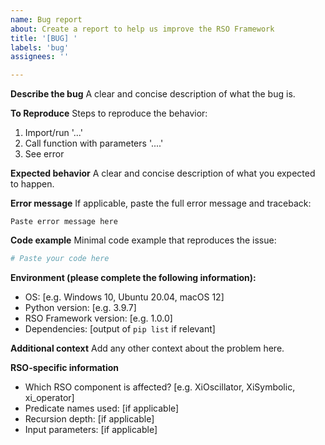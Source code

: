 ```yaml
---
name: Bug report
about: Create a report to help us improve the RSO Framework
title: '[BUG] '
labels: 'bug'
assignees: ''

---
```


**Describe the bug**
A clear and concise description of what the bug is.

**To Reproduce**
Steps to reproduce the behavior:
1. Import/run '...'
2. Call function with parameters '....'
3. See error

**Expected behavior**
A clear and concise description of what you expected to happen.

**Error message**
If applicable, paste the full error message and traceback:

```
Paste error message here
```

**Code example**
Minimal code example that reproduces the issue:

```python
# Paste your code here
```

**Environment (please complete the following information):**
 - OS: [e.g. Windows 10, Ubuntu 20.04, macOS 12]
 - Python version: [e.g. 3.9.7]
 - RSO Framework version: [e.g. 1.0.0]
 - Dependencies: [output of `pip list` if relevant]

**Additional context**
Add any other context about the problem here.

**RSO-specific information**
- Which RSO component is affected? [e.g. XiOscillator, XiSymbolic, xi_operator]
- Predicate names used: [if applicable]
- Recursion depth: [if applicable]
- Input parameters: [if applicable]